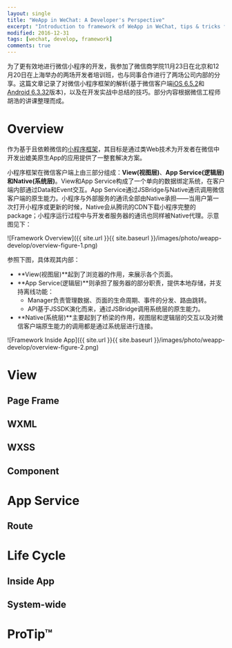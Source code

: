 ```yaml
---
layout: single
title: "WeApp in WeChat: A Developer's Perspective"
excerpt: "Introduction to framework of WeApp in WeChat, tips & tricks for developers."
modified: 2016-12-31
tags: [wechat, develop, framework]
comments: true
---
```


为了更有效地进行微信小程序的开发，我参加了微信商学院11月23日在北京和12月20日在上海举办的两场开发者培训班，也与同事合作进行了两场公司内部的分享。这篇文章记录了对微信小程序框架的解析(基于微信客户端[iOS 6.5.2](https://itunes.apple.com/us/app/wechat/id414478124?mt=8)和[Android 6.3.32](https://play.google.com/store/apps/details?id=com.tencent.mm)版本)，以及在开发实战中总结的技巧。部分内容根据微信工程师胡浩的讲课整理而成。


# Overview

作为基于且依赖微信的[小程序框架](https://mp.weixin.qq.com/debug/wxadoc/dev/framework/MINA.html)，其目标是通过类Web技术为开发者在微信中开发出媲美原生App的应用提供了一整套解决方案。

小程序框架在微信客户端上由三部分组成：**View(视图层)**、**App Service(逻辑层)**和**Native(系统层)**。View和App Service构成了一个单向的数据绑定系统，在客户端内部通过Data和Event交互。App Service通过JSBridge与Native通讯调用微信客户端的原生能力。小程序与外部服务的通讯全部由Native承担——当用户第一次打开小程序或更新的时候，Native会从腾讯的CDN下载小程序完整的package；小程序运行过程中与开发者服务器的通讯也同样被Native代理。示意图见下：

![Framework Overview]({{ site.url }}{{ site.baseurl }}/images/photo/weapp-develop/overview-figure-1.png)

参照下图，具体观其内部：

* **View(视图层)**起到了浏览器的作用，来展示各个页面。
* **App Service(逻辑层)**则承担了服务器的部分职责，提供本地存储，并支持离线功能：
  - Manager负责管理数据、页面的生命周期、事件的分发、路由跳转。
  - API基于JSSDK演化而来，通过JSBridge调用系统层的原生能力。
* **Native(系统层)**主要起到了桥梁的作用，视图层和逻辑层的交互以及对微信客户端原生能力的调用都是通过系统层进行连接。

![Framework Inside App]({{ site.url }}{{ site.baseurl }}/images/photo/weapp-develop/overview-figure-2.png)


# View

## Page Frame

## WXML

## WXSS

## Component



# App Service

## Route


# Life Cycle

## Inside App

## System-wide


# ProTip™
